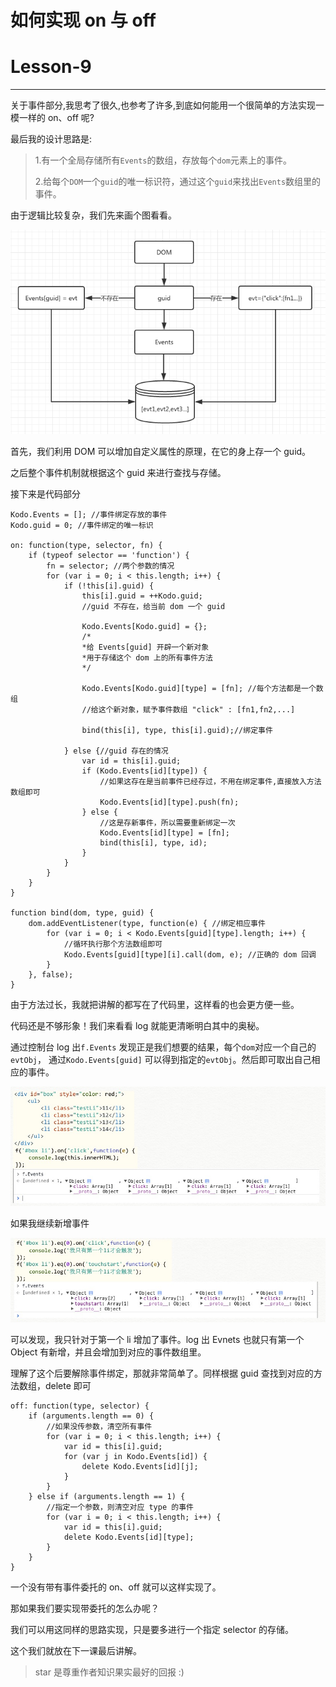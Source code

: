 # 如何实现 on 与 off

# Lesson-9

* * *

关于事件部分,我思考了很久,也参考了许多,到底如何能用一个很简单的方法实现一模一样的 on、off 呢?

最后我的设计思路是:

> 1.有一个全局存储所有`Events`的数组，存放每个`dom`元素上的事件。
> 
> 2.给每个`DOM`一个`guid`的唯一标识符，通过这个`guid`来找出`Events`数组里的事件。

由于逻辑比较复杂，我们先来画个图看看。

![事件设计流程图](img/20fbc6e7.png)

首先，我们利用 DOM 可以增加自定义属性的原理，在它的身上存一个 guid。

之后整个事件机制就根据这个 guid 来进行查找与存储。

接下来是代码部分

```
Kodo.Events = []; //事件绑定存放的事件
Kodo.guid = 0; //事件绑定的唯一标识

on: function(type, selector, fn) {
    if (typeof selector == 'function') {
        fn = selector; //两个参数的情况
        for (var i = 0; i < this.length; i++) {
            if (!this[i].guid) {
                this[i].guid = ++Kodo.guid;
                //guid 不存在，给当前 dom 一个 guid

                Kodo.Events[Kodo.guid] = {};
                /*
                *给 Events[guid] 开辟一个新对象
                *用于存储这个 dom 上的所有事件方法
                */

                Kodo.Events[Kodo.guid][type] = [fn]; //每个方法都是一个数组
                //给这个新对象，赋予事件数组 "click" : [fn1,fn2,...]

                bind(this[i], type, this[i].guid);//绑定事件

            } else {//guid 存在的情况
                var id = this[i].guid;
                if (Kodo.Events[id][type]) {
                    //如果这存在是当前事件已经存过，不用在绑定事件,直接放入方法数组即可
                    Kodo.Events[id][type].push(fn);
                } else {
                    //这是存新事件，所以需要重新绑定一次
                    Kodo.Events[id][type] = [fn];
                    bind(this[i], type, id);
                }
            }
        }
    }
}

function bind(dom, type, guid) {
    dom.addEventListener(type, function(e) { //绑定相应事件
        for (var i = 0; i < Kodo.Events[guid][type].length; i++) {
            //循环执行那个方法数组即可
            Kodo.Events[guid][type][i].call(dom, e); //正确的 dom 回调
        }
    }, false);
} 
```

由于方法过长，我就把讲解的都写在了代码里，这样看的也会更方便一些。

代码还是不够形象！我们来看看 log 就能更清晰明白其中的奥秘。

通过控制台 log 出`f.Events` 发现正是我们想要的结果，每个`dom`对应一个自己的`evtObj`， 通过`Kodo.Events[guid]` 可以得到指定的`evtObj`。然后即可取出自己相应的事件。

![绑定事件 demo](img/e81b4997.png)

如果我继续新增事件

![绑定事件 demo1](img/9f7c48f4.png)

可以发现，我只针对于第一个 li 增加了事件。log 出 Evnets 也就只有第一个 Object 有新增，并且会增加到对应的事件数组里。

理解了这个后要解除事件绑定，那就非常简单了。同样根据 guid 查找到对应的方法数组，delete 即可

```
off: function(type, selector) {
    if (arguments.length == 0) {
        //如果没传参数，清空所有事件
        for (var i = 0; i < this.length; i++) {
            var id = this[i].guid;
            for (var j in Kodo.Events[id]) {
                delete Kodo.Events[id][j];
            }
        }
    } else if (arguments.length == 1) {
        //指定一个参数，则清空对应 type 的事件
        for (var i = 0; i < this.length; i++) {
            var id = this[i].guid;
            delete Kodo.Events[id][type];
        }
    } 
} 
```

一个没有带有事件委托的 on、off 就可以这样实现了。

那如果我们要实现带委托的怎么办呢？

我们可以用这同样的思路实现，只是要多进行一个指定 selector 的存储。

这个我们就放在下一课最后讲解。

> star 是尊重作者知识果实最好的回报 :)
